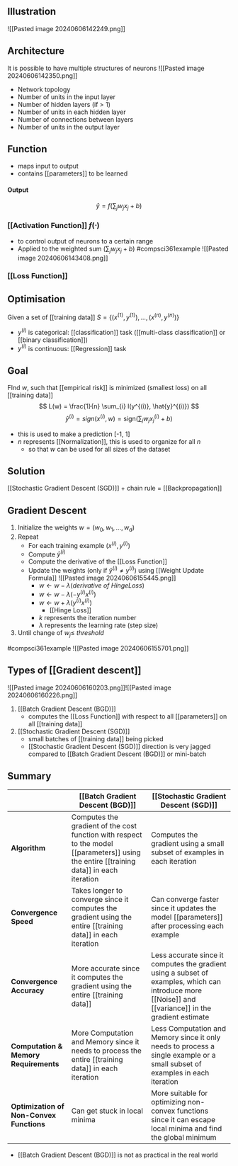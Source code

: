 ## Illustration
![[Pasted image 20240606142249.png]]
## Architecture
It is possible to have multiple structures of neurons
![[Pasted image 20240606142350.png]]
- Network topology
- Number of units in the input layer
- Number of hidden layers (if > 1)
- Number of units in each hidden layer
- Number of connections between layers
- Number of units in the output layer
## Function
- maps input to output
- contains [[parameters]] to be learned
#### Output
$$\hat {y}=f(\sum_{j} w_{j}x_{j} + b)$$
### [[Activation Function]] $f(\cdot)$
- to control output of neurons to a certain range
- Applied to the weighted sum ($\sum_{j} w_{j}x_{j} + b$)
	#compsci361example ![[Pasted image 20240606143408.png]]
### [[Loss Function]]

## Optimisation
Given a set of [[training data]] $S = \{ (x^{(1)}, y^{(1)}), \ldots, (x^{(n)}, y^{(n)}) \}$
- $y^{(i)}$ is categorical: [[classification]] task ([[multi-class classification]] or [[binary classification]])
- $y^{(i)}$ is continuous: [[Regression]] task
## Goal
FInd $w$, such that [[empirical risk]] is minimized (smallest loss) on all [[training data]]
$$
L(w) = \frac{1}{n} \sum_{i} l(y^{(i)}, \hat{y}^{(i)})
$$
$$
\hat{y}^{(i)} = sign(x^{(i)},w) =\text{sign}(\sum_{j} w_j x_j^{(i)} + b)
$$
- this is used to make a prediction [-1, 1]
- $n$ represents [[Normalization]], this is used to organize for all $n$
	- so that $w$ can be used for all sizes of the dataset
## Solution
[[Stochastic Gradient Descent (SGD)]] + chain rule = [[Backpropagation]]

## Gradient Descent
1. Initialize the weights $w=(w_0,w_1,\dots,w_d)$
2. Repeat
	- For each training example ($x^{(i)},y^{(i)}$)
	- Compute $\hat {y}^{(i)}$
	- Compute the derivative of the [[Loss Function]]
	- Update the weights (only if $\hat {y}^{(i)} \ne y^{(i)}$) using [[Weight Update Formula]]
		![[Pasted image 20240606155445.png]]
		- $w\leftarrow w - \lambda (derivative\ of\ Hinge Loss)$ 
		- $w\leftarrow w - \lambda (- y^{(i)} x^{(i)} )$
		- $w\leftarrow w + \lambda ( y^{(i)} x^{(i)})$
			- [[Hinge Loss]]
		- $k$ represents the iteration number
		- $\lambda$ represents the learning rate (step size)
3. Until change of $w_j \le \ threshold$

#compsci361example ![[Pasted image 20240606155701.png]]
## Types of [[Gradient descent]]
![[Pasted image 20240606160203.png]]![[Pasted image 20240606160226.png]]
1. [[Batch Gradient Descent (BGD)]]
	- computes the [[Loss Function]] with respect to all [[parameters]] on all [[training data]]
2. [[Stochastic Gradient Descent (SGD)]]
	- small batches of [[training data]] being picked
	- [[Stochastic Gradient Descent (SGD)]] direction is very jagged compared to [[Batch Gradient Descent (BGD)]] or mini-batch
## Summary

|                                          | [[Batch Gradient Descent (BGD)]]                                                                                                         | [[Stochastic Gradient Descent (SGD)]]                                                                                                                 |
| ---------------------------------------- | ---------------------------------------------------------------------------------------------------------------------------------------- | ----------------------------------------------------------------------------------------------------------------------------------------------------- |
| **Algorithm**                            | Computes the gradient of the cost function with respect to the model [[parameters]] using the entire [[training data]] in each iteration | Computes the gradient using a small subset of examples in each iteration                                                                              |
| **Convergence Speed**                    | Takes longer to converge since it computes the gradient using the entire [[training data]] in each iteration                             | Can converge faster since it updates the model [[parameters]] after processing each example                                                           |
| **Convergence Accuracy**                 | More accurate since it computes the gradient using the entire [[training data]]                                                          | Less accurate since it computes the gradient using a subset of examples, which can introduce more [[Noise]] and [[variance]] in the gradient estimate |
| **Computation & Memory Requirements**    | More Computation and Memory since it needs to process the entire [[training data]] in each iteration                                     | Less Computation and Memory since it only needs to process a single example or a small subset of examples in each iteration                           |
| **Optimization of Non-Convex Functions** | Can get stuck in local minima                                                                                                            | More suitable for optimizing non-convex functions since it can escape local minima and find the global minimum                                        |
- [[Batch Gradient Descent (BGD)]] is not as practical in the real world